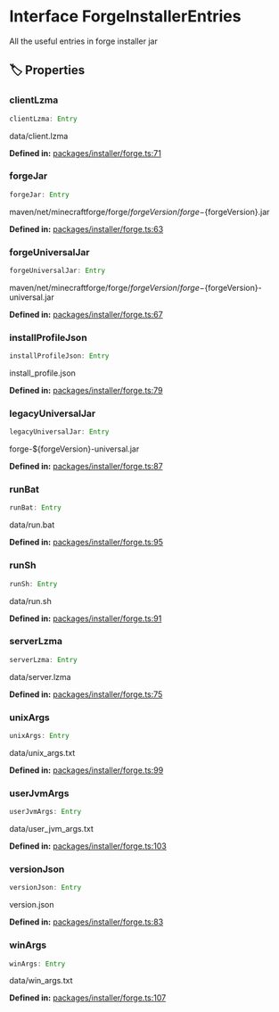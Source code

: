 # Interface ForgeInstallerEntries

All the useful entries in forge installer jar
## 🏷️ Properties

### clientLzma <Badge type="info" text="optional" />

```ts
clientLzma: Entry
```
data/client.lzma
<p style="font-size: 14px; color: var(--vp-c-text-2)">
<strong>Defined in:</strong> <a href="https://github.com/voxelum/minecraft-launcher-core-node/blob/master/packages/installer/forge.ts#L71" target="_blank" rel="noreferrer">packages/installer/forge.ts:71</a>
</p>


### forgeJar <Badge type="info" text="optional" />

```ts
forgeJar: Entry
```
maven/net/minecraftforge/forge/${forgeVersion}/forge-${forgeVersion}.jar
<p style="font-size: 14px; color: var(--vp-c-text-2)">
<strong>Defined in:</strong> <a href="https://github.com/voxelum/minecraft-launcher-core-node/blob/master/packages/installer/forge.ts#L63" target="_blank" rel="noreferrer">packages/installer/forge.ts:63</a>
</p>


### forgeUniversalJar <Badge type="info" text="optional" />

```ts
forgeUniversalJar: Entry
```
maven/net/minecraftforge/forge/${forgeVersion}/forge-${forgeVersion}-universal.jar
<p style="font-size: 14px; color: var(--vp-c-text-2)">
<strong>Defined in:</strong> <a href="https://github.com/voxelum/minecraft-launcher-core-node/blob/master/packages/installer/forge.ts#L67" target="_blank" rel="noreferrer">packages/installer/forge.ts:67</a>
</p>


### installProfileJson <Badge type="info" text="optional" />

```ts
installProfileJson: Entry
```
install_profile.json
<p style="font-size: 14px; color: var(--vp-c-text-2)">
<strong>Defined in:</strong> <a href="https://github.com/voxelum/minecraft-launcher-core-node/blob/master/packages/installer/forge.ts#L79" target="_blank" rel="noreferrer">packages/installer/forge.ts:79</a>
</p>


### legacyUniversalJar <Badge type="info" text="optional" />

```ts
legacyUniversalJar: Entry
```
forge-${forgeVersion}-universal.jar
<p style="font-size: 14px; color: var(--vp-c-text-2)">
<strong>Defined in:</strong> <a href="https://github.com/voxelum/minecraft-launcher-core-node/blob/master/packages/installer/forge.ts#L87" target="_blank" rel="noreferrer">packages/installer/forge.ts:87</a>
</p>


### runBat <Badge type="info" text="optional" />

```ts
runBat: Entry
```
data/run.bat
<p style="font-size: 14px; color: var(--vp-c-text-2)">
<strong>Defined in:</strong> <a href="https://github.com/voxelum/minecraft-launcher-core-node/blob/master/packages/installer/forge.ts#L95" target="_blank" rel="noreferrer">packages/installer/forge.ts:95</a>
</p>


### runSh <Badge type="info" text="optional" />

```ts
runSh: Entry
```
data/run.sh
<p style="font-size: 14px; color: var(--vp-c-text-2)">
<strong>Defined in:</strong> <a href="https://github.com/voxelum/minecraft-launcher-core-node/blob/master/packages/installer/forge.ts#L91" target="_blank" rel="noreferrer">packages/installer/forge.ts:91</a>
</p>


### serverLzma <Badge type="info" text="optional" />

```ts
serverLzma: Entry
```
data/server.lzma
<p style="font-size: 14px; color: var(--vp-c-text-2)">
<strong>Defined in:</strong> <a href="https://github.com/voxelum/minecraft-launcher-core-node/blob/master/packages/installer/forge.ts#L75" target="_blank" rel="noreferrer">packages/installer/forge.ts:75</a>
</p>


### unixArgs <Badge type="info" text="optional" />

```ts
unixArgs: Entry
```
data/unix_args.txt
<p style="font-size: 14px; color: var(--vp-c-text-2)">
<strong>Defined in:</strong> <a href="https://github.com/voxelum/minecraft-launcher-core-node/blob/master/packages/installer/forge.ts#L99" target="_blank" rel="noreferrer">packages/installer/forge.ts:99</a>
</p>


### userJvmArgs <Badge type="info" text="optional" />

```ts
userJvmArgs: Entry
```
data/user_jvm_args.txt
<p style="font-size: 14px; color: var(--vp-c-text-2)">
<strong>Defined in:</strong> <a href="https://github.com/voxelum/minecraft-launcher-core-node/blob/master/packages/installer/forge.ts#L103" target="_blank" rel="noreferrer">packages/installer/forge.ts:103</a>
</p>


### versionJson <Badge type="info" text="optional" />

```ts
versionJson: Entry
```
version.json
<p style="font-size: 14px; color: var(--vp-c-text-2)">
<strong>Defined in:</strong> <a href="https://github.com/voxelum/minecraft-launcher-core-node/blob/master/packages/installer/forge.ts#L83" target="_blank" rel="noreferrer">packages/installer/forge.ts:83</a>
</p>


### winArgs <Badge type="info" text="optional" />

```ts
winArgs: Entry
```
data/win_args.txt
<p style="font-size: 14px; color: var(--vp-c-text-2)">
<strong>Defined in:</strong> <a href="https://github.com/voxelum/minecraft-launcher-core-node/blob/master/packages/installer/forge.ts#L107" target="_blank" rel="noreferrer">packages/installer/forge.ts:107</a>
</p>


